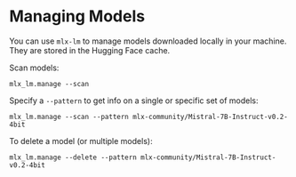 # Managing Models

You can use `mlx-lm` to manage models downloaded locally in your machine. They
are stored in the Hugging Face cache.

Scan models: 

```shell
mlx_lm.manage --scan
```

Specify a `--pattern` to get info on a single or specific set of models:

```shell
mlx_lm.manage --scan --pattern mlx-community/Mistral-7B-Instruct-v0.2-4bit
```

To delete a model (or multiple models):

```shell
mlx_lm.manage --delete --pattern mlx-community/Mistral-7B-Instruct-v0.2-4bit
```
